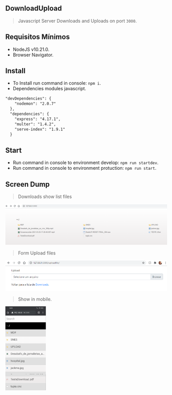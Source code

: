 ## DownloadUpload
> Javascript Server Downloads and Uploads on port `3000`.

## Requisitos Mínimos
- NodeJS v10.21.0.
- Browser Navigator.

## Install
- To Install run command in console: `npm i`.
- Dependencies modules javascript.
```
"devDependencies": {
    "nodemon": "2.0.7"
  },
  "dependencies": {
    "express": "4.17.1",
    "multer": "1.4.2",
    "serve-index": "1.9.1"
  }
```

## Start
- Run command in console to environment develop: `npm run startdev`.
- Run command in console to environment protuction: `npm run start`.

## Screen Dump

> Downloads show list files

![img1.png](public/imgs/img1.png)

> Form Upload files

![img2.png](public/imgs/img2.png)

> Show in mobile.

<img src="public/imgs/img3.png" width="25%" height="25%">